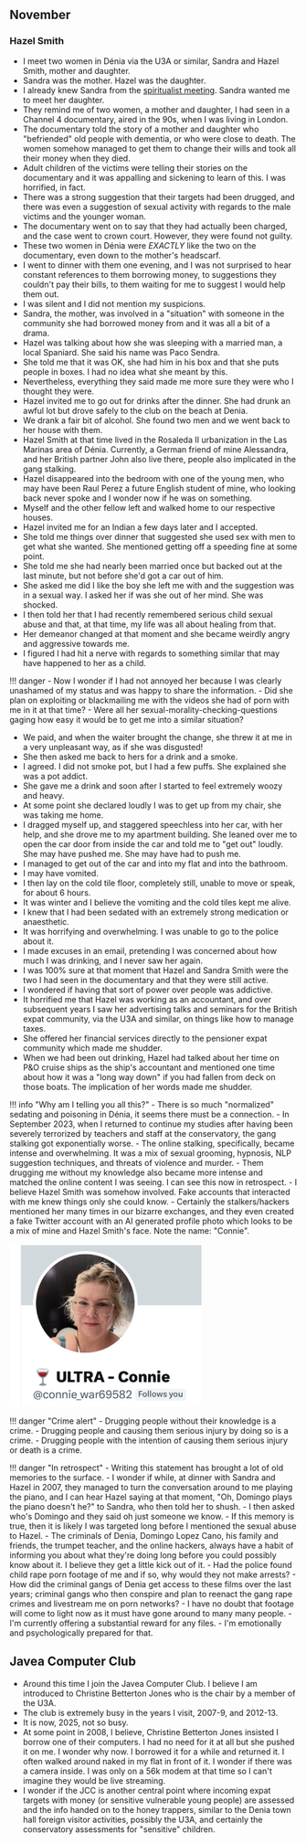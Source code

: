 ## November

### Hazel Smith

- I meet two women in Dénia via the U3A or similar, Sandra and Hazel Smith, mother and daughter.
- Sandra was the mother. Hazel was the daughter.
- I already knew Sandra from the [spiritualist meeting](2006.md#guardian-soulmates). Sandra wanted me to meet her daughter.
- They remind me of two women, a mother and daughter, I had seen in a Channel 4 documentary, aired in the 90s, when I was living in London.
- The documentary told the story of a mother and daughter who "befriended" old people with dementia, or who were close to death. The women somehow managed to get them to change their wills and took all their money when they died.
- Adult children of the victims were telling their stories on the documentary and it was appalling and sickening to learn of this. I was horrified, in fact.
- There was a strong suggestion that their targets had been drugged, and there was even a suggestion of sexual activity with regards to the male victims and the younger woman. 
- The documentary went on to say that they had actually been charged, and the case went to crown court. However, they were found not guilty.
- These two women in Dénia were *EXACTLY* like the two on the documentary, even down to the mother's headscarf.
- I went to dinner with them one evening, and I was not surprised to hear constant references to them borrowing money, to suggestions they couldn't pay their bills, to them waiting for me to suggest I would help them out.
- I was silent and I did not mention my suspicions.
- Sandra, the mother, was involved in a "situation" with someone in the community she had borrowed money from and it was all a bit of a drama.
- Hazel was talking about how she was sleeping with a married man, a local Spaniard. She said his name was Paco Sendra.
- She told me that it was OK, she had him in his box and that she puts people in boxes. I had no idea what she meant by this.
- Nevertheless, everything they said made me more sure they were who I thought they were.
- Hazel invited me to go out for drinks after the dinner. She had drunk an awful lot but drove safely to the club on the beach at Denia.
- We drank a fair bit of alcohol. She found two men and we went back to her house with them.
- Hazel Smith at that time lived in the Rosaleda II urbanization in the Las Marinas area of Dénia. Currently, a German friend of mine Alessandra, and her British partner John also live there, people also implicated in the gang stalking.
- Hazel disappeared into the bedroom with one of the young men, who may have been Raul Perez a future English student of mine, who looking back never spoke and I wonder now if he was on something.
- Myself and the other fellow left and walked home to our respective houses.
- Hazel invited me for an Indian a few days later and I accepted.
- She told me things over dinner that suggested she used sex with men to get what she wanted. She mentioned getting off a speeding fine at some point. 
- She told me she had nearly been married once but backed out at the last minute, but not before she'd got a car out of him.
- She asked me did I like the boy she left me with and the suggestion was in a sexual way. I asked her if was she out of her mind. She was shocked.
- I then told her that I had recently remembered serious child sexual abuse and that, at that time, my life was all about healing from that.
- Her demeanor changed at that moment and she became weirdly angry and aggressive towards me.
- I figured I had hit a nerve with regards to something similar that may have happened to her as a child.

!!! danger
    - Now I wonder if I had not annoyed her because I was clearly unashamed of my status and was happy to share the information.
    - Did she plan on exploiting or blackmailing me with the videos she had of porn with me in it at that time?
    - Were all her sexual-morality-checking-questions gaging how easy it would be to get me into a similar situation?

- We paid, and when the waiter brought the change, she threw it at me in a very unpleasant way, as if she was disgusted!
- She then asked me back to hers for a drink and a smoke. 
- I agreed. I did not smoke pot, but I had a few puffs. She explained she was a pot addict.
- She gave me a drink and soon after I started to feel extremely woozy and heavy.
- At some point she declared loudly I was to get up from my chair, she was taking me home.
- I dragged myself up, and staggered speechless into her car, with her help, and she drove me to my apartment building. She leaned over me to open the car door from inside the car and told me to "get out" loudly. She may have pushed me. She may have had to push me.
- I managed to get out of the car and into my flat and into the bathroom.
- I may have vomited.
- I then lay on the cold tile floor, completely still, unable to move or speak, for about 6 hours. 
- It was winter and I believe the vomiting and the cold tiles kept me alive.
- I knew that I had been sedated with an extremely strong medication or anaesthetic.
- It was horrifying and overwhelming. I was unable to go to the police about it.
- I made excuses in an email, pretending I was concerned about how much I was drinking, and I never saw her again.
- I was 100% sure at that moment that Hazel and Sandra Smith were the two I had seen in the documentary and that they were still active.
- I wondered if having that sort of power over people was addictive.
- It horrified me that Hazel was working as an accountant, and over subsequent years I saw her advertising talks and seminars for the British expat community, via the U3A and similar, on things like how to manage taxes. 
- She offered her financial services directly to the pensioner expat community which made me shudder.
- When we had been out drinking, Hazel had talked about her time on P&O cruise ships as the ship's accountant and mentioned one time about how it was a "long way down" if you had fallen from deck on those boats. The implication of her words made me shudder.

!!! info "Why am I telling you all this?"
    - There is so much "normalized" sedating and poisoning in Dénia, it seems there must be a connection.
    - In September 2023, when I returned to continue my studies after having been severely terrorized by teachers and staff at the conservatory, the gang stalking got exponentially worse.
    - The online stalking, specifically, became intense and overwhelming. It was a mix of sexual grooming, hypnosis, NLP suggestion techniques, and threats of violence and murder.
    - Them drugging me without my knowledge also became more intense and matched the online content I was seeing. I can see this now in retrospect.
    - I believe Hazel Smith was somehow involved. Fake accounts that interacted with me knew things only she could know.
    - Certainly the stalkers/hackers mentioned her many times in our bizarre exchanges, and they even created a fake Twitter account with an AI generated profile photo which looks to be a mix of mine and Hazel Smith's face. Note the name: "Connie".
    <br/><br/>
    ![Mine and Hazel Smith's face AIed together](../../content/images/fake-accounts/Screenshot%202024-03-08%20at%2008.34.35.png)

!!! danger "Crime alert"
    - Drugging people without their knowledge is a crime.
    - Drugging people and causing them serious injury by doing so is a crime.
    - Drugging people with the intention of causing them serious injury or death is a crime.

!!! danger "In retrospect"
    - Writing this statement has brought a lot of old memories to the surface.
    - I wonder if while, at dinner with Sandra and Hazel in 2007, they managed to turn the conversation around to me playing the piano, and I can hear Hazel saying at that moment, "Oh, Domingo plays the piano doesn't he?" to Sandra, who then told her to shush.
    - I then asked who's Domingo and they said oh just someone we know.
    - If this memory is true, then it is likely I was targeted long before I mentioned the sexual abuse to Hazel.
    - The criminals of Denia, Domingo Lopez Cano, his family and friends, the trumpet teacher, and the online hackers, always have a habit of informing you about what they're doing long before you could possibly know about it. I believe they get a little kick out of it.
    - Had the police found child rape porn footage of me and if so, why would they not make arrests?
    - How did the criminal gangs of Denia get access to these films over the last years; criminal gangs who then conspire and plan to reenact the gang rape crimes and livestream me on porn networks?
    - I have no doubt that footage will come to light now as it must have gone around to many many people.
    - I'm currently offering a substantial reward for any files.
    - I'm emotionally and psychologically prepared for that.

## Javea Computer Club

- Around this time I join the Javea Computer Club. I believe I am introduced to Christine Betterton Jones who is the chair by a member of the U3A.
- The club is extremely busy in the years I visit, 2007-9, and 2012-13.
- It is now, 2025, not so busy.
- At some point in 2008, I believe, Christine Betterton Jones insisted I borrow one of their computers. I had no need for it at all but she pushed it on me. I wonder why now. I borrowed it for a while and returned it. I often walked around naked in my flat in front of it. I wonder if there was a camera inside. I was only on a 56k modem at that time so I can't imagine they would be live streaming. 
- I wonder if the JCC is another central point where incoming expat targets with money (or sensitive vulnerable young people) are assessed and the info handed on to the honey trappers, similar to the Denia town hall foreign visitor activities, possibly the U3A, and certainly the conservatory assessments for "sensitive" children.